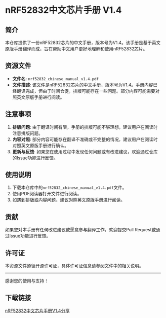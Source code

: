 # nRF52832中文芯片手册 V1.4

## 简介

本仓库提供了一份nRF52832芯片的中文手册，版本号为V1.4。该手册是基于英文原版手册翻译而成，旨在帮助中文用户更好地理解和使用nRF52832芯片。

## 资源文件

- **文件名**: `nrf52832_chinese_manual_v1.4.pdf`
- **文件描述**: 该文件是nRF52832芯片的中文手册，版本号为V1.4。手册内容已经翻译完成，但由于时间仓促，排版可能存在一些问题。部分内容可能需要对照英文原版手册进行阅读。

## 注意事项

1. **排版问题**: 由于翻译时间有限，手册的排版可能不够理想，建议用户在阅读时注意排版问题。
2. **内容对照**: 部分内容可能存在翻译不准确或不完整的情况，建议用户在阅读时对照英文原版手册进行确认。
3. **更新与反馈**: 如果您在使用过程中发现任何问题或有改进建议，欢迎通过仓库的Issue功能进行反馈。

## 使用说明

1. 下载本仓库中的`nrf52832_chinese_manual_v1.4.pdf`文件。
2. 使用PDF阅读器打开文件进行阅读。
3. 如遇到排版或内容问题，建议对照英文原版手册进行阅读。

## 贡献

如果您对本手册有任何改进建议或愿意参与翻译工作，欢迎提交Pull Request或通过Issue功能进行反馈。

## 许可证

本资源文件遵循开源许可证，具体许可证信息请参阅文件中的相关说明。

---

感谢您的使用与支持！

## 下载链接

[nRF52832中文芯片手册V1.4分享](https://pan.quark.cn/s/7dcaa81e917d)
